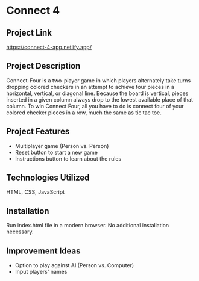 # Connect 4

## Project Link
https://connect-4-app.netlify.app/

## Project Description 
Connect-Four is a two-player game in which players alternately take turns dropping colored checkers in an attempt to achieve four pieces in a horizontal, vertical, or diagonal line. Because the board is vertical, pieces inserted in a given column always drop to the lowest available place of that column. To win Connect Four, all you have to do is connect four of your colored checker pieces in a row, much the same as tic tac toe. 

## Project Features
* Multiplayer game (Person vs. Person)
* Reset button to start a new game
* Instructions button to learn about the rules

## Technologies Utilized
HTML, CSS, JavaScript

## Installation
Run index.html file in a modern browser. No additional installation necessary. 

## Improvement Ideas
* Option to play against AI (Person vs. Computer)
* Input players' names


